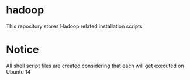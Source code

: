 # hadoop
This repository stores Hadoop related installation scripts

# Notice
All shell script files are created considering that each will get executed on Ubuntu 14
